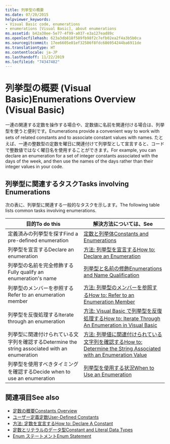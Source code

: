 ```yaml
---
title: 列挙型の概要
ms.date: 07/20/2015
helpviewer_keywords:
- Visual Basic code, enumerations
- enumerations [Visual Basic], about enumerations
ms.assetid: b42a38ee-5e77-4f99-a037-e3a127ead89c
ms.openlocfilehash: 623a3db818f589fb98f2c7efb02ea2f4a3b5b0ca
ms.sourcegitcommit: 17ee6605e01ef32506f8fdc686954244ba6911de
ms.translationtype: HT
ms.contentlocale: ja-JP
ms.lasthandoff: 11/22/2019
ms.locfileid: "74347482"
---
```

# <a name="enumerations-overview-visual-basic"></a><span data-ttu-id="b1922-102">列挙型の概要 (Visual Basic)</span><span class="sxs-lookup"><span data-stu-id="b1922-102">Enumerations Overview (Visual Basic)</span></span>
<span data-ttu-id="b1922-103">一連の関連する定数を操作する場合や、定数値に名前を関連付ける場合は、列挙型を使うと便利です。</span><span class="sxs-lookup"><span data-stu-id="b1922-103">Enumerations provide a convenient way to work with sets of related constants and to associate constant values with names.</span></span> <span data-ttu-id="b1922-104">たとえば、一連の整数型の定数を曜日に関連付けて列挙型として宣言すると、コードで整数値ではなく曜日名を使用することができます。</span><span class="sxs-lookup"><span data-stu-id="b1922-104">For example, you can declare an enumeration for a set of integer constants associated with the days of the week, and then use the names of the days rather than their integer values in your code.</span></span>  
  
## <a name="tasks-involving-enumerations"></a><span data-ttu-id="b1922-105">列挙型に関連するタスク</span><span class="sxs-lookup"><span data-stu-id="b1922-105">Tasks involving Enumerations</span></span>  
 <span data-ttu-id="b1922-106">次の表に、列挙型に関連する一般的なタスクを示します。</span><span class="sxs-lookup"><span data-stu-id="b1922-106">The following table lists common tasks involving enumerations.</span></span>  
  
|<span data-ttu-id="b1922-107">目的</span><span class="sxs-lookup"><span data-stu-id="b1922-107">To do this</span></span>|<span data-ttu-id="b1922-108">解決方法については、</span><span class="sxs-lookup"><span data-stu-id="b1922-108">See</span></span>|  
|----------------|---------|  
|<span data-ttu-id="b1922-109">定義済みの列挙型を探す</span><span class="sxs-lookup"><span data-stu-id="b1922-109">Find a pre-defined enumeration</span></span>|[<span data-ttu-id="b1922-110">定数と列挙体</span><span class="sxs-lookup"><span data-stu-id="b1922-110">Constants and Enumerations</span></span>](../../../../visual-basic/language-reference/constants-and-enumerations.md)|  
|<span data-ttu-id="b1922-111">列挙型を宣言する</span><span class="sxs-lookup"><span data-stu-id="b1922-111">Declare an enumeration</span></span>|[<span data-ttu-id="b1922-112">方法: 列挙型を宣言する</span><span class="sxs-lookup"><span data-stu-id="b1922-112">How to: Declare an Enumeration</span></span>](../../../../visual-basic/programming-guide/language-features/constants-enums/how-to-declare-enumerations.md)|  
|<span data-ttu-id="b1922-113">列挙型の名前を完全修飾する</span><span class="sxs-lookup"><span data-stu-id="b1922-113">Fully qualify an enumeration's name</span></span>|[<span data-ttu-id="b1922-114">列挙型と名前の修飾</span><span class="sxs-lookup"><span data-stu-id="b1922-114">Enumerations and Name Qualification</span></span>](../../../../visual-basic/programming-guide/language-features/constants-enums/enumerations-and-name-qualification.md)|  
|<span data-ttu-id="b1922-115">列挙型のメンバーを参照する</span><span class="sxs-lookup"><span data-stu-id="b1922-115">Refer to an enumeration member</span></span>|[<span data-ttu-id="b1922-116">方法: 列挙型のメンバーを参照する</span><span class="sxs-lookup"><span data-stu-id="b1922-116">How to: Refer to an Enumeration Member</span></span>](../../../../visual-basic/programming-guide/language-features/constants-enums/how-to-refer-to-an-enumeration-member.md)|  
|<span data-ttu-id="b1922-117">列挙型を反復処理する</span><span class="sxs-lookup"><span data-stu-id="b1922-117">Iterate through an enumeration</span></span>|[<span data-ttu-id="b1922-118">方法: Visual Basic で列挙型を反復処理する</span><span class="sxs-lookup"><span data-stu-id="b1922-118">How to: Iterate Through An Enumeration in Visual Basic</span></span>](../../../../visual-basic/programming-guide/language-features/constants-enums/how-to-iterate-through-an-enumeration.md)|  
|<span data-ttu-id="b1922-119">列挙型に関連付けられている文字列を確認する</span><span class="sxs-lookup"><span data-stu-id="b1922-119">Determine the string associated with an enumeration</span></span>|[<span data-ttu-id="b1922-120">方法: 列挙値に関連付けられている文字列を確認する</span><span class="sxs-lookup"><span data-stu-id="b1922-120">How to: Determine the String Associated with an Enumeration Value</span></span>](../../../../visual-basic/programming-guide/language-features/constants-enums/how-to-determine-the-string-associated-with-an-enumeration-value.md)|  
|<span data-ttu-id="b1922-121">列挙型を使用すべきタイミングを確認する</span><span class="sxs-lookup"><span data-stu-id="b1922-121">Decide when to use an enumeration</span></span>|[<span data-ttu-id="b1922-122">列挙型を使用する状況</span><span class="sxs-lookup"><span data-stu-id="b1922-122">When to Use an Enumeration</span></span>](../../../../visual-basic/programming-guide/language-features/constants-enums/when-to-use-an-enumeration.md)|  
  
## <a name="see-also"></a><span data-ttu-id="b1922-123">関連項目</span><span class="sxs-lookup"><span data-stu-id="b1922-123">See also</span></span>

- [<span data-ttu-id="b1922-124">定数の概要</span><span class="sxs-lookup"><span data-stu-id="b1922-124">Constants Overview</span></span>](../../../../visual-basic/programming-guide/language-features/constants-enums/constants-overview.md)
- [<span data-ttu-id="b1922-125">ユーザー定義定数</span><span class="sxs-lookup"><span data-stu-id="b1922-125">User-Defined Constants</span></span>](../../../../visual-basic/programming-guide/language-features/constants-enums/user-defined-constants.md)
- [<span data-ttu-id="b1922-126">方法: 定数を宣言する</span><span class="sxs-lookup"><span data-stu-id="b1922-126">How to: Declare A Constant</span></span>](../../../../visual-basic/programming-guide/language-features/constants-enums/how-to-declare-a-constant.md)
- [<span data-ttu-id="b1922-127">定数とリテラルのデータ型</span><span class="sxs-lookup"><span data-stu-id="b1922-127">Constant and Literal Data Types</span></span>](../../../../visual-basic/programming-guide/language-features/constants-enums/constant-and-literal-data-types.md)
- [<span data-ttu-id="b1922-128">Enum ステートメント</span><span class="sxs-lookup"><span data-stu-id="b1922-128">Enum Statement</span></span>](../../../../visual-basic/language-reference/statements/enum-statement.md)
